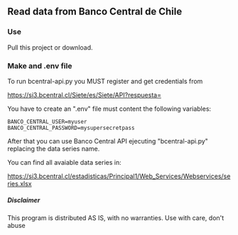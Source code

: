 ## Read data from Banco Central de Chile

### Use
Pull this project or download.

### Make and .env file
To run bcentral-api.py you MUST register and get credentials from 

https://si3.bcentral.cl/Siete/es/Siete/API?respuesta=

You have to create an ".env" file must content the following variables:
```
BANCO_CENTRAL_USER=myuser
BANCO_CENTRAL_PASSWORD=mysupersecretpass
```
After that you can use Banco Central API ejecuting "bcentral-api.py" replacing the data series name.

You can find all avaiable data series in:

https://si3.bcentral.cl/estadisticas/Principal1/Web_Services/Webservices/series.xlsx

##### Disclaimer
This program is distributed AS IS, with no warranties.
Use with care, don't abuse 
